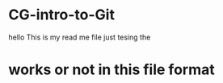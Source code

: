 # CG-intro-to-Git

hello
This is my read me file
just tesing the <h1> works or not in this file format </h1>
